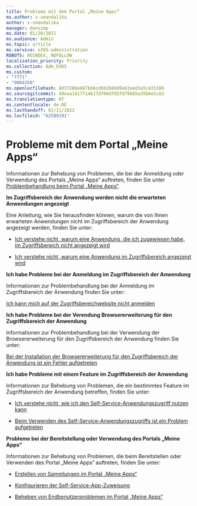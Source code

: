 ```yaml
---
title: Probleme mit dem Portal „Meine Apps“
ms.author: v-smandalika
author: v-smandalika
manager: dansimp
ms.date: 01/20/2021
ms.audience: Admin
ms.topic: article
ms.service: o365-administration
ROBOTS: NOINDEX, NOFOLLOW
localization_priority: Priority
ms.collection: Adm_O365
ms.custom:
- "7771"
- "9004350"
ms.openlocfilehash: 8d37286e687bb6cd6b2b6609a63aed3a5c415386
ms.sourcegitcommit: 49eaa1417714617d768df85fd79b65e35b6e5c83
ms.translationtype: HT
ms.contentlocale: de-DE
ms.lasthandoff: 02/11/2022
ms.locfileid: "62589191"
---
```

# <a name="myapps-portal-issues"></a>Probleme mit dem Portal „Meine Apps“

Informationen zur Behebung von Problemen, die bei der Anmeldung oder Verwendung des Portals „Meine Apps“ auftreten, finden Sie unter [Problembehandlung beim Portal „Meine Apps“](https://docs.microsoft.com/azure/active-directory/user-help/my-apps-portal-end-user-troubleshoot).

**Im Zugriffsbereich der Anwendung werden nicht die erwarteten Anwendungen angezeigt**

Eine Anleitung, wie Sie herausfinden können, warum die von Ihnen erwarteten Anwendungen nicht im Zugriffsbereich der Anwendung angezeigt werden, finden Sie unter:

- [Ich verstehe nicht, warum eine Anwendung, die ich zugewiesen habe, im Zugriffsbereich nicht angezeigt wird](https://docs.microsoft.com/azure/active-directory/manage-apps/application-sign-in-other-problem-access-panel)
     
- [Ich verstehe nicht, warum eine Anwendung im Zugriffsbereich angezeigt wird](https://docs.microsoft.com/azure/active-directory/manage-apps/application-sign-in-other-problem-access-panel)

**Ich habe Probleme bei der Anmeldung im Zugriffsbereich der Anwendung**

Informationen zur Problembehandlung bei der Anmeldung im Zugriffsbereich der Anwendung finden Sie unter:

[Ich kann mich auf der Zugriffsbereichwebsite nicht anmelden](https://docs.microsoft.com/azure/active-directory/manage-apps/application-sign-in-other-problem-access-panel)

**Ich habe Probleme bei der Verendung Browsererweiterung für den Zugriffsbereich der Anwendung**

Informationen zur Problembehandlung bei der Verwendung der Browsererweiterung für den Zugriffsbereich der Anwendung finden Sie unter:

[Bei der Installation der Browsererweiterung für den Zugriffsbereich der Anwendung ist ein Fehler aufgetreten](https://docs.microsoft.com/azure/active-directory/application-access-panel-extension-problem-installing/)

**Ich habe Probleme mit einem Feature im Zugriffsbereich der Anwendung**

Informationen zur Behebung von Problemen, die ein bestimmtes Feature im Zugriffsbereich der Anwendung betreffen, finden Sie unter:

- [Ich verstehe nicht, wie ich den Self-Service-Anwendungszugriff nutzen kann](https://docs.microsoft.com/azure/active-directory/manage-apps/access-panel-manage-self-service-access) 

- [Beim Verwenden des Self-Service-Anwendungszugriffs ist ein Problem aufgetreten](https://docs.microsoft.com/azure/active-directory/manage-apps/access-panel-manage-self-service-access)
    
**Probleme bei der Bereitstellung oder Verwendung des Portals „Meine Apps“**

Informationen zur Behebung von Problemen, die beim Bereitstellen oder Verwenden des Portal „Meine Apps“ auftreten, finden Sie unter:

- [Erstellen von Sammlungen im Portal „Meine Apps“](https://docs.microsoft.com/azure/active-directory/manage-apps/access-panel-collections) 
    
- [Konfigurieren der Self-Service-App-Zuweisung](https://docs.microsoft.com/azure/active-directory/manage-apps/manage-self-service-access)
     
- [Beheben von Endbenutzerproblemen im Portal „Meine Apps“](https://docs.microsoft.com/azure/active-directory/user-help/my-apps-portal-end-user-troubleshoot)



